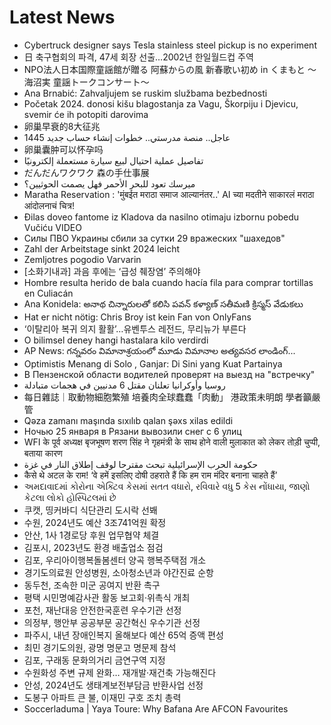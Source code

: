# Latest News
-  Cybertruck designer says Tesla stainless steel pickup is no experiment
-  日 축구협회의 파격, 47세 회장 선출…2002년 한일월드컵 주역
-  NPO法人日本国際童謡館が贈る 阿蘇からの風 新春歌い初め in くまもと ～海沼実 童謡トークコンサート～
-  Ana Brnabić: Zahvaljujem se ruskim službama bezbednosti
-  Početak 2024. donosi kišu blagostanja za Vagu, Škorpiju i Djevicu, svemir će ih potopiti darovima
-  卵巢早衰的8大征兆
-  عاجل.. منصة مدرستي.. خطوات إنشاء حساب جديد 1445
-  卵巢囊肿可以怀孕吗
-  تفاصيل عملية احتيال لبيع سيارة مستعملة إلكترونيًا
-  だんだんワクワク 森の手仕事展
-  ميرسك تعود للبحر الأحمر فهل يصمت الحوثيين؟
-  Maratha Reservation : 'मुंबईत मराठा समाज आल्यानंतर..' AI च्या मदतीने साकारलं मराठा आंदोलनाचं चित्र!
-  Đilas doveo fantome iz Kladova da nasilno otimaju izbornu pobedu Vučiću VIDEO
-  Силы ПВО Украины сбили за сутки 29 вражеских "шахедов"
-  Zahl der Arbeitstage sinkt 2024 leicht
-  Zemljotres pogodio Varvarin
-  [소화기내과] 과음 후에는 ‘급성 췌장염’ 주의해야
-  Hombre resulta herido de bala cuando hacía fila para comprar tortillas en Culiacán
-  Ana Konidela: అనాథ చిన్నారులతో కలిసి పవన్‌ కళ్యాణ్ సతీమణి క్రిస్మస్‌ వేడుకలు
-  Hat er nicht nötig: Chris Broy ist kein Fan von OnlyFans
-  ‘이탈리아 복귀 의지 활활’…유벤투스 레전드, 무리뉴가 부른다
-  O bilimsel deney hangi hastalara kilo verdirdi
-  AP News: గన్నవరం విమానాశ్రయంలో మూడు విమానాల అత్యవసర లాండింగ్...
-  Optimistis Menang di Solo , Ganjar: Di Sini yang Kuat Partainya
-  В Пензенской области водителей проверят на выезд на "встречку"
-  روسيا وأوكرانيا تعلنان مقتل 6 مدنيين في هجمات متبادلة
-  每日雜誌｜取動物細胞繁殖 培養肉全球蠢蠢「肉動」 港政策未明朗 學者籲嚴管
-  Qəza zamanı maşında sıxılıb qalan şəxs xilas edildi
-  Ночью 25 января в Рязани вывозили снег с 6 улиц
-  WFI के पूर्व अध्यक्ष बृजभूषण शरण सिंह ने गृहमंत्री के साथ होने वाली मुलाकात को लेकर तोड़ी चुप्पी, बताया कारण
-  حكومة الحرب الإسرائيلية تبحث مقترحا لوقف إطلاق النار في غزة
-  कैसे थे अटल के राम! ‘वे हमें इसलिए दोषी ठहराते हैं कि हम राम मंदिर बनाना चाहते हैं’
-  અમદાવાદમાં કોરોના એક્ટિવ કેસમાં સતત વધારો, રવિવારે વધુ 5 કેસ નોંધાયા, જાણો કેટલા લોકો હોસ્પિટલમાં છે
-  쿠캣, 띵커바디 식단관리 도시락 선봬
-  수원, 2024년도 예산 3조741억원 확정
-  안산, 1사 1경로당 후원 업무협약 체결
-  김포시, 2023년도 환경 배출업소 점검
-  김포, 우리아이행복돌봄센터 양곡 행복주택점 개소
-  경기도의료원 안성병원, 소아청소년과 야간진료 순항
-  동두천, 조속한 미군 공여지 반환 촉구
-  평택 시민명예감사관 활동 보고회·위촉식 개최
-  포천, 재난대응 안전한국훈련 우수기관 선정
-  의정부, 행안부 공공부문 공간혁신 우수기관 선정
-  파주시, 내년 장애인복지 올해보다 예산 65억 증액 편성
-  최민 경기도의원, 광명 명문고 명문제 참석
-  김포, 구래동 문화의거리 금연구역 지정
-  수원화성 주변 규제 완화… 재개발·재건축 가능해진다
-  안성, 2024년도 생태계보전부담금 반환사업 선정
-  도봉구 아파트 큰 불, 이재민 구호 조치 총력
-  Soccerladuma | Yaya Toure: Why Bafana Are AFCON Favourites
